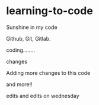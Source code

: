 # learning-to-code
Sunshine in my code

Github, Git, Gitlab.

coding........

changes

Adding more changes to this code

and more!!

edits and edits on wednesday
